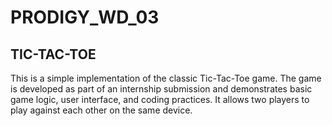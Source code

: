# PRODIGY_WD_03

## TIC-TAC-TOE
This is a simple implementation of the classic Tic-Tac-Toe game. The game is developed as part of an internship submission and demonstrates basic game logic, user interface, and coding practices. It allows two players to play against each other on the same device.
